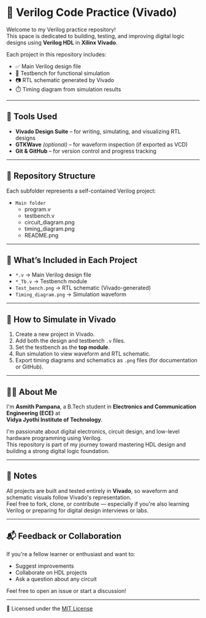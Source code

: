 # 🧾 Verilog Code Practice (Vivado)

Welcome to my Verilog practice repository!  
This space is dedicated to building, testing, and improving digital logic designs using **Verilog HDL** in **Xilinx Vivado**.

Each project in this repository includes:

- ✅ Main Verilog design file  
- 🧪 Testbench for functional simulation  
- 📷 RTL schematic generated by Vivado  
- ⏱️ Timing diagram from simulation results  

---

## 🔧 Tools Used

- **Vivado Design Suite** – for writing, simulating, and visualizing RTL designs  
- **GTKWave** *(optional)* – for waveform inspection (if exported as VCD)  
- **Git & GitHub** – for version control and progress tracking  

---

## 📁 Repository Structure

Each subfolder represents a self-contained Verilog project:

- `Main folder`
    + program.v
    + testbench.v
    + circuit_diagram.png
    + timing_diagram.png
    + README.png

---

## 📂 What’s Included in Each Project

- `*.v` → Main Verilog design file  
- `*_Tb.v` → Testbench module  
- `Test_bench.png` → RTL schematic (Vivado-generated)  
- `Timing_diagram.png` → Simulation waveform  

---

## 🚀 How to Simulate in Vivado

1. Create a new project in Vivado.
2. Add both the design and testbench `.v` files.
3. Set the testbench as the **top module**.
4. Run simulation to view waveform and RTL schematic.
5. Export timing diagrams and schematics as `.png` files (for documentation or GitHub).

---

## 🧑‍💻 About Me

I'm **Asmith Pampana**, a B.Tech student in **Electronics and Communication Engineering (ECE)** at  
**Vidya Jyothi Institute of Technology**.

I'm passionate about digital electronics, circuit design, and low-level hardware programming using Verilog.  
This repository is part of my journey toward mastering HDL design and building a strong digital logic foundation.

---

## 📌 Notes

All projects are built and tested entirely in **Vivado**, so waveform and schematic visuals follow Vivado's representation.  
Feel free to fork, clone, or contribute — especially if you're also learning Verilog or preparing for digital design interviews or labs.

---

## 📬 Feedback or Collaboration

If you're a fellow learner or enthusiast and want to:
- Suggest improvements  
- Collaborate on HDL projects  
- Ask a question about any circuit  

Feel free to open an issue or start a discussion!

---

📄 Licensed under the [MIT License](LICENSE)

